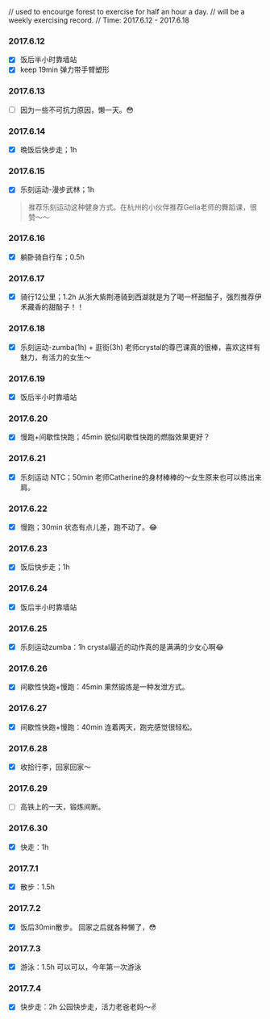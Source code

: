 // used to encourge forest to exercise for half an hour a day.
// will be a weekly exercising record.
// Time: 2017.6.12 - 2017.6.18

### 2017.6.12 

- [x] 饭后半小时靠墙站
- [x] keep 19min 弹力带手臂塑形

### 2017.6.13 

- [ ] 因为一些不可抗力原因，懒一天。😳

### 2017.6.14

- [x] 晩饭后快步走；1h

### 2017.6.15

- [x] 乐刻运动-漫步武林；1h
> 推荐乐刻运动这种健身方式。在杭州的小伙伴推荐Gella老师的舞蹈课，很赞～～

### 2017.6.16

- [x] 躺卧骑自行车；0.5h

### 2017.6.17

- [x] 骑行12公里；1.2h
从浙大紫荆港骑到西湖就是为了喝一杯甜醅子，强烈推荐伊禾藏香的甜醅子！！

### 2017.6.18

- [x] 乐刻运动-zumba(1h) + 逛街(3h)
老师crystal的尊巴课真的很棒，喜欢这样有魅力，有活力的女生～

### 2017.6.19
- [x] 饭后半小时靠墙站

### 2017.6.20
- [x] 慢跑+间歇性快跑；45min
貌似间歇性快跑的燃脂效果更好？

### 2017.6.21
- [x] 乐刻运动 NTC；50min
老师Catherine的身材棒棒的～女生原来也可以练出来肩。

### 2017.6.22
- [x] 慢跑；30min
状态有点儿差，跑不动了。😂

### 2017.6.23
- [x] 饭后快步走；1h

### 2017.6.24
- [x] 饭后半小时靠墙站

### 2017.6.25
- [x] 乐刻运动zumba：1h
crystal最近的动作真的是满满的少女心啊😂

### 2017.6.26 
- [x] 间歇性快跑+慢跑：45min
果然锻炼是一种发泄方式。

### 2017.6.27
- [x] 间歇性快跑+慢跑：40min
连着两天，跑完感觉很轻松。

### 2017.6.28
- [x] 收拾行李，回家回家～

### 2017.6.29
- [ ] 高铁上的一天，锻炼间断。

### 2017.6.30 
- [x] 快走：1h

### 2017.7.1 
- [x] 散步：1.5h

### 2017.7.2
- [x] 饭后30min散步。
回家之后就各种懒了，😳

### 2017.7.3 
- [x] 游泳：1.5h
可以可以，今年第一次游泳

### 2017.7.4
- [x] 快步走：2h
公园快步走，活力老爸老妈～✌️




